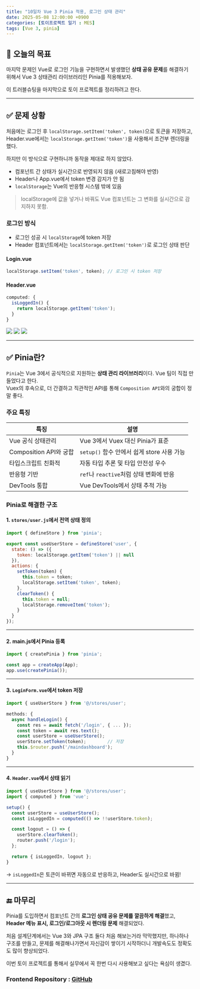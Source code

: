 ```yaml
---
title: "10일차 Vue 3 Pinia 적용, 로그인 상태 관리"
date: 2025-05-08 12:00:00 +0900
categories: [토이프로젝트 일기 : MES]
tags: [Vue 3, pinia]
---
```


## 🎯 오늘의 목표
마지막 문제인 Vue로 로그인 기능을 구현하면서 발생했던 **상태 공유 문제**를 해결하기 위해서 Vue 3 상태관리 라이브러리인 Pinia를 적용해보자.

이 트러블슈팅을 마지막으로 토이 프로젝트를 정리하려고 한다.

---

## ✅ 문제 상황

처음에는 로그인 후 `localStorage.setItem('token', token)`으로 토큰을 저장하고,  
Header.vue에서는 `localStorage.getItem('token')`을 사용해서 조건부 렌더링을 했다.

하지만 이 방식으로 구현하니까 동작을 제대로 하지 않았다.

-  컴포넌트 간 상태가 실시간으로 반영되지 않음 (새로고침해야 반영)
-  Header나 App.vue에서 token 변경 감지가 안 됨
- `localStorage`는 Vue의 반응형 시스템 밖에 있음
> localStorage에 값을 넣거나 바꿔도 Vue 컴포넌트는 그 변화를 실시간으로 감지하지 못함.

### 로그인 방식

- 로그인 성공 시 `localStorage`에 token 저장
- Header 컴포넌트에서는 `localStorage.getItem('token')`로 로그인 상태 판단

#### Login.vue

```js
localStorage.setItem('token', token); // 로그인 시 token 저장
```

#### Header.vue 

```js
computed: {
  isLoggedIn() {
    return localStorage.getItem('token');
  }
}
```

![](https://velog.velcdn.com/images/kjr04205/post/c978ca37-2290-46aa-acf5-025e71c790fd/image.png)
![](https://velog.velcdn.com/images/kjr04205/post/61e995bb-2d98-432d-a714-2537b5645e9b/image.png)
![](https://velog.velcdn.com/images/kjr04205/post/41157274-209d-4df8-b49e-f00ac4e37282/image.png)


---

## ✅ Pinia란?

`Pinia`는 Vue 3에서 공식적으로 지원하는 **상태 관리 라이브러리**이다. Vue 팀이 직접 만들었다고 한다.  
Vuex의 후속으로, 더 간결하고 직관적인 API를 통해 `Composition API`와의 궁합이 정말 좋다.

### 주요 특징

| 특징                   | 설명                                       |
| ---------------------- | ------------------------------------------ |
| Vue 공식 상태관리      | Vue 3에서 Vuex 대신 Pinia가 표준           |
| Composition API와 궁합 | `setup()` 함수 안에서 쉽게 store 사용 가능 |
| 타입스크립트 친화적    | 자동 타입 추론 및 타입 안전성 우수         |
| 반응형 기반            | `ref`나 `reactive`처럼 상태 변화에 반응    |
| DevTools 통합          | Vue DevTools에서 상태 추적 가능            |

### Pinia로 해결한 구조

#### 1. `stores/user.js`에서 전역 상태 정의

```js
import { defineStore } from 'pinia';

export const useUserStore = defineStore('user', {
  state: () => ({
    token: localStorage.getItem('token') || null
  }),
  actions: {
    setToken(token) {
      this.token = token;
      localStorage.setItem('token', token);
    },
    clearToken() {
      this.token = null;
      localStorage.removeItem('token');
    }
  }
});
```

---

#### 2. main.js에서 Pinia 등록

```js
import { createPinia } from 'pinia';

const app = createApp(App);
app.use(createPinia()); 
```

---

#### 3. `LoginForm.vue`에서 token 저장

```js
import { useUserStore } from '@/stores/user';

methods: {
  async handleLogin() {
    const res = await fetch('/login', { ... });
    const token = await res.text();
    const userStore = useUserStore(); 
    userStore.setToken(token);        // 저장
    this.$router.push('/maindashboard');
  }
}
```

---

#### 4. `Header.vue`에서 상태 읽기

```js
import { useUserStore } from '@/stores/user';
import { computed } from 'vue';

setup() {
  const userStore = useUserStore();
  const isLoggedIn = computed(() => !!userStore.token);

  const logout = () => {
    userStore.clearToken();
    router.push('/login');
  };

  return { isLoggedIn, logout };
}
```

→ `isLoggedIn`은 토큰이 바뀌면 자동으로 반응하고, Header도 실시간으로 바뀜!

---

## 🔚 마무리

Pinia를 도입하면서 컴포넌트 간의 **로그인 상태 공유 문제를 깔끔하게 해결**했고,  
**Header 메뉴 표시, 로그인/로그아웃 시 렌더링 문제** 해결되었다.

처음 설계단계에서는 Vue 3와 JPA 구조 둘다 처음 해보는거라 막막했지만, 하나하나 구조를 만들고, 문제를 해결해나가면서 자신감이 쌓이기 시작하더니 개발속도도 정확도도 많이 향상되었다.

이번 토이 프로젝트를 통해서 실무에서 꼭 한번 다시 사용해보고 싶다는 욕심이 생겼다.

### Frontend Repository : [GitHub](https://github.com/anhyoin97/mes-view)